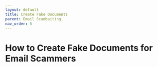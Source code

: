 ```yaml
---
layout: default
title: Create Fake Documents
parent: Email Scambaiting
nav_order: 5
---
```


# How to Create Fake Documents for Email Scammers
